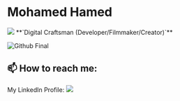 # Mohamed Hamed
<img src="https://img.shields.io/badge/.NET-512BD4?style=for-the-badge&logo=dotnet&logoColor=white"/>
**`Digital Craftsman (Developer/Filmmaker/Creator)`**

![Github Final](https://user-images.githubusercontent.com/61664713/222900651-c37907c7-9fa1-4203-873c-2be919ee6add.gif)

## 📫 How to reach me:
My LinkedIn Profile: <a href="https://www.linkedin.com/in/mohamed-hamed-775082196/">
<img src="https://img.shields.io/badge/LinkedIn-0077B5?style=for-the-badge&logo=linkedin&logoColor=white"/>
  </a>
<!--
**mohamed653/mohamed653** is a ✨ _special_ ✨ repository because its `README.md` (this file) appears on your GitHub profile.

Here are some ideas to get you started:

- 🔭 I’m currently working on ...
- 🌱 I’m currently learning ...
- 👯 I’m looking to collaborate on ...
- 🤔 I’m looking for help with ...
- 💬 Ask me about ...
- 📫 How to reach me: ...
- 😄 Pronouns: ...
- ⚡ Fun fact: ...
-->
